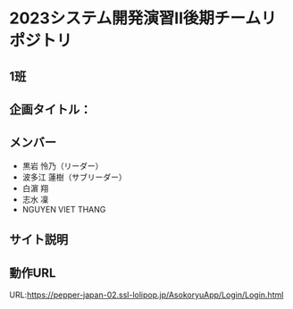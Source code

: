 # 2023システム開発演習Ⅱ後期チームリポジトリ
## 1班
## 企画タイトル：
## メンバー
  * 黒岩 怜乃（リーダー）
  * 波多江 蓮樹（サブリーダー）
  * 白濵 翔
  * 志水 凜
  * NGUYEN VIET THANG
## サイト説明
  
## 動作URL
 URL:https://pepper-japan-02.ssl-lolipop.jp/AsokoryuApp/Login/Login.html
